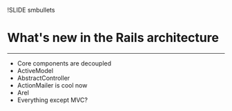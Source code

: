 !SLIDE smbullets
# What's new in the Rails architecture #
***
* Core components are decoupled
* ActiveModel
* AbstractController
* ActionMailer is cool now
* Arel
* Everything except MVC?
